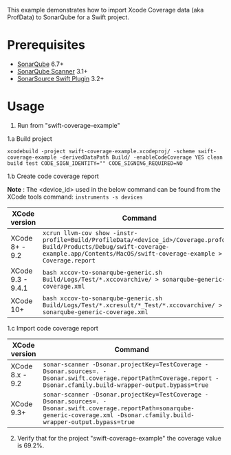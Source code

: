 This example demonstrates how to import Xcode Coverage data (aka ProfData) to SonarQube for a Swift project.

Prerequisites
=============
* [SonarQube](http://www.sonarqube.org/downloads/) 6.7+
* [SonarQube Scanner](http://docs.sonarqube.org/display/SCAN/Analyzing+with+SonarQube+Scanner) 3.1+
* [SonarSource Swift Plugin](http://redirect.sonarsource.com/plugins/swift.html) 3.2+

Usage
=====

1. Run from "swift-coverage-example"

1.a Build project

`xcodebuild -project swift-coverage-example.xcodeproj/ -scheme swift-coverage-example -derivedDataPath Build/ -enableCodeCoverage YES clean build test CODE_SIGN_IDENTITY="" CODE_SIGNING_REQUIRED=NO`

1.b Create code coverage report

**Note** : The <device_id> used in the below command can be found from the XCode tools command: `instruments -s devices`

XCode version | Command
--- | ---
XCode 8+ - 9.2 | `xcrun llvm-cov show -instr-profile=Build/ProfileData/<device_id>/Coverage.profdata Build/Products/Debug/swift-coverage-example.app/Contents/MacOS/swift-coverage-example > Coverage.report`
XCode 9.3 - 9.4.1 | `bash xccov-to-sonarqube-generic.sh Build/Logs/Test/*.xccovarchive/ > sonarqube-generic-coverage.xml`
XCode 10+ | `bash xccov-to-sonarqube-generic.sh Build/Logs/Test/*.xcresult/*_Test/*.xccovarchive/ > sonarqube-generic-coverage.xml`

1.c Import code coverage report

XCode version | Command
--- | ---
XCode 8.x - 9.2 | `sonar-scanner -Dsonar.projectKey=TestCoverage -Dsonar.sources=. -Dsonar.swift.coverage.reportPath=Coverage.report -Dsonar.cfamily.build-wrapper-output.bypass=true`
XCode 9.3+ | `sonar-scanner -Dsonar.projectKey=TestCoverage -Dsonar.sources=. -Dsonar.swift.coverage.reportPath=sonarqube-generic-coverage.xml -Dsonar.cfamily.build-wrapper-output.bypass=true`

2. Verify that for the project "swift-coverage-example" the coverage value is 69.2%.
